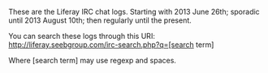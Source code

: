 These are the Liferay IRC chat logs. Starting with 2013 June 26th; sporadic until 2013 August 10th; then regularly until the present.

You can search these logs through this URI:
http://liferay.seebgroup.com/irc-search.php?q=[search term]

Where [search term] may use regexp and spaces.
